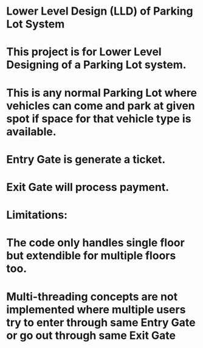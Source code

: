 #       Lower Level Design (LLD) of Parking Lot System
# This project is for Lower Level Designing of a Parking Lot system.
# This is any normal Parking Lot where vehicles can come and park at given spot if space for that vehicle type is available.
# Entry Gate is generate a ticket.
# Exit Gate will process payment.

#      Limitations:
# The code only handles single floor but extendible for multiple floors too.
# Multi-threading concepts are not implemented where multiple users try to enter through same Entry Gate or go out through same Exit Gate
